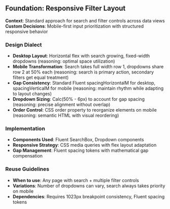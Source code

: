 ## Foundation: Responsive Filter Layout
**Context**: Standard approach for search and filter controls across data views
**Custom Decisions**: Mobile-first input prioritization with structured responsive behavior

### Design Dialect
- **Desktop Layout**: Horizontal flex with search growing, fixed-width dropdowns (reasoning: optimal space utilization)
- **Mobile Transformation**: Search takes full width row 1, dropdowns share row 2 at 50% each (reasoning: search is primary action, secondary filters get equal treatment)
- **Gap Consistency**: Standard Fluent spacingHorizontalM for desktop, spacingVerticalM for mobile (reasoning: maintain rhythm while adapting to layout changes)
- **Dropdown Sizing**: Calc(50% - 6px) to account for gap spacing (reasoning: precise alignment without overlap)
- **Order Control**: CSS order property to reorganize elements on mobile (reasoning: semantic HTML with visual reordering)

### Implementation
- **Components Used**: Fluent SearchBox, Dropdown components
- **Responsive Strategy**: CSS media queries with flex layout adaptation
- **Gap Management**: Fluent spacing tokens with mathematical gap compensation

### Reuse Guidelines
- **When to use**: Any page with search + multiple filter controls
- **Variations**: Number of dropdowns can vary, search always takes priority on mobile
- **Dependencies**: Requires 1023px breakpoint consistency, Fluent spacing tokens